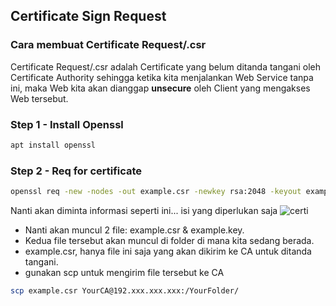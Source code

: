 ## Certificate Sign Request
### Cara membuat Certificate Request/.csr
Certificate Request/.csr adalah Certificate yang belum ditanda tangani oleh Certificate Authority sehingga ketika kita menjalankan Web Service tanpa ini, maka Web kita akan dianggap **unsecure** oleh Client yang mengakses Web tersebut.
### Step 1 - Install Openssl
```bash
apt install openssl
```
### Step 2 - Req for certificate
```bash
openssl req -new -nodes -out example.csr -newkey rsa:2048 -keyout example.key
```
Nanti akan diminta informasi seperti ini... isi yang diperlukan saja
![certi](https://github.com/hekerff/Client-Server/assets/159868331/16a11f09-45ca-4bf3-89b4-3906b161738c)
- Nanti akan muncul 2 file: example.csr & example.key.
- Kedua file tersebut akan muncul di folder di mana kita sedang berada.
- example.csr, hanya file ini saja yang akan dikirim ke CA untuk ditanda tangani.
- gunakan scp untuk mengirim file tersebut ke CA
```bash
scp example.csr YourCA@192.xxx.xxx.xxx:/YourFolder/
```

